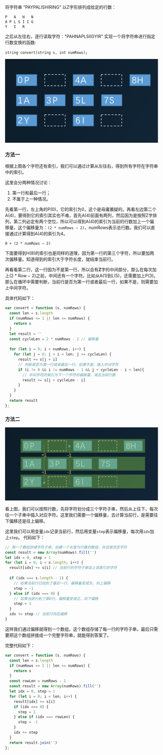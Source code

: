 将字符串 "PAYPALISHIRING" 以Z字形排列成给定的行数：

```
P   A   H   N
A P L S I I G
Y   I   R
```

之后从左往右，逐行读取字符："PAHNAPLSIIGYIR"
实现一个将字符串进行指定行数变换的函数:

`string convert(string s, int numRows);`

![img](../../public/question_6.jpg)

### 方法一

根据上图各个字符还有索引，我们可以通过计算从左往右，得到所有字符在字符串中的索引。

这里会分两种情况讨论：

1. 第一行和最后一行；
2. 不属于上一种情况。

先看第一行，左上角的P(0)，它的索引为0，这个是毋庸置疑的。再看左边第二个A(4)，要得到它的索引其实也不难，首先A(4)前面有两列，然后因为是按照Z字排列，第二列必定有两个空位，所以可以得到A(4)的索引为当前的行数加上一个偏移量，这个偏移量为：`(2 * numRows − 2)`，numRows表示总行数。我们可以直接通过计算得到A(4)的索引为4。

```
0 + (2 * numRows − 2)
```

下面要得到H(8)的索引也是同样的道理，因为第一行的第三个字符，所以要加两次偏移量。知道得到的索引大于字符长度，就结束当前行。

再看看第二行，这一行因为不是第一行，所以会有**Z**字的中间部分，那么在每次加上(2 * Row − 2)之前，中间还有一个字符。比如从A(1)到L(5)，还需要加上P(3)。那么在循环中需要判断，当前行是否为第一行或者最后一行，如果不是，则需要加上中间字符。

具体代码如下：

```javascript
var convert = function (s, numRows) {
  const len = s.length
  if (numRows <= 1 || len <= numRows) {
    return s
  }
  let result = ''
  const cycleLen = 2 * numRows - 2 // 偏移量

  for (let i = 0; i < numRows; i++) {
    for (let j = 0; j + i < len; j += cycleLen) {
      result += s[j + i]
      // 判断是否为第一行或者最后一行，如果不是，插入中间字符
      if (i != 0 && i != numRows - 1 && j + cycleLen - i < len){
        // 中间字符的索引为下一个字符的偏移量，减去当前行数
        result += s[j + cycleLen - i]
      }
    }
  }
  return result
};
```


### 方法二

![img](../../public/question_6_2.jpg)

看上图，我们可以按照行数，先将字符划分成三个字符子串，然后从上往下，每次往一个子串中插入对应字符。这里我们需要一个偏移量，去计算当前行，是需要往下偏移还是往上偏移。

这里我们可以用变量`idx`记录当前行，然后用变量`step`表示偏移量，每次用`idx`加上`step`。
代码如下：

```javascript
// 用一个数组存储字符子串，创建一个长度为行数的数组，并且填充空字符
const result = new Array(numRows).fill('')
let idx = 0, step = 1
for (let i = 0; i < s.length; i++) {
  result[idx] += s[i] // 当前行的字符子串加上该索引的字符

  if (idx === s.length - 1) {
    // 如果当前行已经到了最后一行，偏移量变成负，向上偏移
    step = -1
  } else if (idx === 0) {
    // 如果当前行到了第0行，偏移量变成正，向下偏移
    step = 1
  }
  idx += step // 当前行向后偏移
}
```

这样我们通过偏移就得到一个数组，这个数组存储了每一行的字符子串，最后只需要把这个数组拼接成一个完整字符串，就能得到答案了。

完整代码如下：


```javascript
var convert = function (s, numRows) {
  const len = s.length
  if (numRows <= 1 || len <= numRows) {
    return s
  }
  const rowLen = numRows - 1
  const result = new Array(numRows).fill('')
  let idx = 0, step = 1
  for (let i = 0; i < len; i++) {
    result[idx] += s[i]
    if (idx === 0) {
      step = 1
    } else if (idx === rowLen) {
      step = -1
    }
    idx += step
  }
  return result.join('')
};
```
